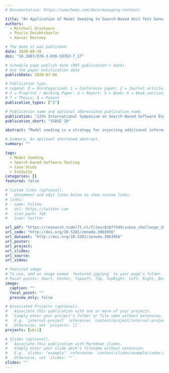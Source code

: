 ```yaml
---
# Documentation: https://wowchemy.com/docs/managing-content/

title: "An Application of Model Seeding to Search-Based Unit Test Generation for Gson"
authors:
  - Mitchell Olsthoorn
  - Pouria Derakhshanfar
  - Xavier Devroey

# The date it was published
date: 2020-09-30
doi: "10.1007/978-3-030-59762-7_17"

# Schedule page publish date (NOT publication's date).
# Use the paper notification date
publishDate: 2020-07-06

# Publication type.
# Legend: 0 = Uncategorized; 1 = Conference paper; 2 = Journal article;
# 3 = Preprint / Working Paper; 4 = Report; 5 = Book; 6 = Book section;
# 7 = Thesis; 8 = Patent
publication_types: ["1"]

# Publication name and optional abbreviated publication name.
publication: "12th International Symposium on Search-Based Software Engineering"
publication_short: "SSBSE'20"

abstract: "Model seeding is a strategy for injecting additional information in a search-based test generation process in the form of models, representing usages of the classes of the software under test. These models are used during the search-process to generate logical sequences of calls whenever an instance of a specific class is required. Model seeding was originally proposed for search-based crash reproduction. We adapted it to unit test generation using EvoSuite and applied it to Gson, a Java library to convert Java objects from and to JSON. Although our study shows mixed results, it identifies potential future research directions."

# Summary. An optional shortened abstract.
summary: ""

tags:
  - Model Seeding
  - Search-based Software Testing
  - Case Study
  - EvoSuite
categories: []
featured: false

# Custom links (optional).
#   Uncomment and edit lines below to show custom links.
# links:
# - name: Follow
#   url: https://twitter.com
#   icon_pack: fab
#   icon: twitter

url_pdf: "https://research.tudelft.nl/files/81877549/ssbse_challenge_2020_CR.pdf"
url_code: "http://doi.org/10.5281/zenodo.3963956"
url_dataset: "http://doi.org/10.5281/zenodo.3963956"
url_poster:
url_project:
url_slides:
url_source:
url_video:

# Featured image
# To use, add an image named `featured.jpg/png` to your page's folder.
# Focal points: Smart, Center, TopLeft, Top, TopRight, Left, Right, BottomLeft, Bottom, BottomRight.
image:
  caption: ""
  focal_point: ""
  preview_only: false

# Associated Projects (optional).
#   Associate this publication with one or more of your projects.
#   Simply enter your project's folder or file name without extension.
#   E.g. `internal-project` references `content/project/internal-project/index.md`.
#   Otherwise, set `projects: []`.
projects: [ubri]

# Slides (optional).
#   Associate this publication with Markdown slides.
#   Simply enter your slide deck's filename without extension.
#   E.g. `slides: "example"` references `content/slides/example/index.md`.
#   Otherwise, set `slides: ""`.
slides: ""
---
```

